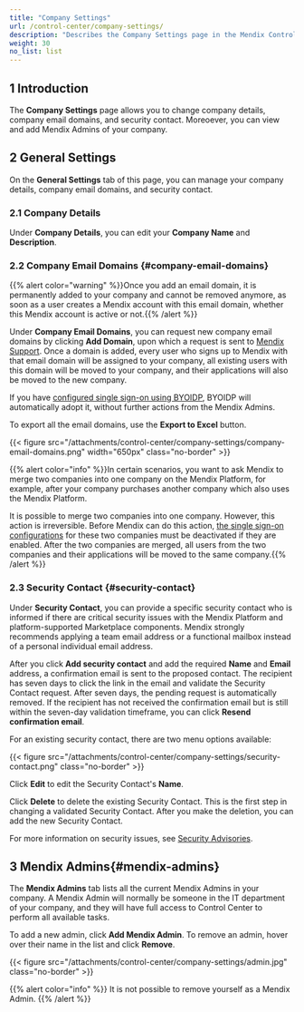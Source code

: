 ```yaml
---
title: "Company Settings"
url: /control-center/company-settings/
description: "Describes the Company Settings page in the Mendix Control Center."
weight: 30
no_list: list
---
```


## 1 Introduction

The **Company Settings** page allows you to change company details, company email domains, and security contact. Moreoever, you can view and add Mendix Admins of your company.

## 2 General Settings

On the **General Settings** tab of this page, you can manage your company details, company email domains, and security contact.

### 2.1 Company Details

Under **Company Details**, you can edit your **Company Name** and **Description**.

### 2.2 Company Email Domains {#company-email-domains}

{{% alert color="warning" %}}Once you add an email domain, it is permanently added to your company and cannot be removed anymore, as soon as a user creates a Mendix account with this email domain, whether this Mendix account is active or not.{{% /alert %}}

Under **Company Email Domains**, you can request new company email domains by clicking **Add Domain**, upon which a request is sent to [Mendix Support](/support/). Once a domain is added, every user who signs up to Mendix with that email domain will be assigned to your company, all existing users with this domain will be moved to your company, and their applications will also be moved to the new company.

If you have [configured single sign-on using BYOIDP](/control-center/security/set-up-sso-byoidp/), BYOIDP will automatically adopt it, without further actions from the Mendix Admins.

To export all the email domains, use the **Export to Excel** button.

{{< figure src="/attachments/control-center/company-settings/company-email-domains.png" width="650px" class="no-border" >}}

{{% alert color="info" %}}In certain scenarios, you want to ask Mendix to merge two companies into one company on the Mendix Platform, for example, after your company purchases another company which also uses the Mendix Platform. 

It is possible to merge two companies into one company. However, this action is irreversible. Before Mendix can do this action, [the single sign-on configurations](/control-center/security/set-up-sso-byoidp/) for these two companies must be deactivated if they are enabled. After the two companies are merged, all users from the two companies and their applications will be moved to the same company.{{% /alert %}}

### 2.3 Security Contact {#security-contact}

Under **Security Contact**, you can provide a specific security contact who is informed if there are critical security issues with the Mendix Platform and platform-supported Marketplace components. Mendix strongly recommends applying a team email address or a functional mailbox instead of a personal individual email address.

After you click **Add security contact** and add the required **Name** and **Email** address, a confirmation email is sent to the proposed contact. The recipient has seven days to click the link in the email and validate the Security Contact request. After seven days, the pending request is automatically removed. If the recipient has not received the confirmation email but is still within the seven-day validation timeframe, you can click **Resend confirmation email**.

For an existing security contact, there are two menu options available:

{{< figure src="/attachments/control-center/company-settings/security-contact.png" class="no-border" >}}

Click **Edit** to edit the Security Contact's **Name**.

Click **Delete** to delete the existing Security Contact. This is the first step in changing a validated Security Contact. After you make the deletion, you can add the new Security Contact.

For more information on security issues, see [Security Advisories](/releasenotes/security-advisories/).

## 3 Mendix Admins{#mendix-admins}

The **Mendix Admins** tab lists all the current Mendix Admins in your company. A Mendix Admin will normally be someone in the IT department of your company, and they will have full access to Control Center to perform all available tasks. 

To add a new admin, click **Add Mendix Admin**. To remove an admin, hover over their name in the list and click **Remove**.

{{< figure src="/attachments/control-center/company-settings/admin.jpg" class="no-border" >}}

{{% alert color="info" %}}
It is not possible to remove yourself as a Mendix Admin.
{{% /alert %}}
